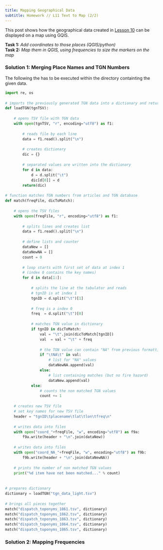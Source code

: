 ```yaml
---
title: Mapping Geographical Data
subtitle: Homework // L11 Text to Map (2/2)
---
```

This post shows how the geographical data created in [Lesson 10](https://kracauer.github.io/2019-05-28-Text-to-Map-1/) can be displayed on a map using GQIS.

<b>Task 1:</b> <i>Add coordinates to those places (QGIS/python)</i><br>
<b>Task 2:</b> <i>Map them in QGIS, using frequencies to size the markers on the map</i>

### Solution 1: Merging Place Names and TGN Numbers

The following the has to be executed within the directory containting the given data.

```python
import re, os

# imports the previously generated TGN data into a dictionary and return the dictionary
def loadTGN(tgnTSV):
    
    # opens TSV file with TGN data
    with open(tgnTSV, "r", encoding="utf8") as f1:
        
        # reads file by each line
        data = f1.read().split("\n")

        # creates dictionary
        dic = {}

        # separated values are written into the dictionary
        for d in data:
            d = d.split("\t")
            dic[d[0]] = d
        return(dic)

# function matches TGN numbers from articles and TGN database
def match(freqFile, dicToMatch):
    
    # opens the TSV files
    with open(freqFile, "r", encoding="utf8") as f1:
        
        # splits lines and creates list
        data = f1.read().split("\n")

        # define lists and counter
        dataNew = []
        dataNewNA = []
        count = 0

        # loop starts with first set of data at index 1
        # (index 0 contains the key names)
        for d in data[1:]:
            
            # splits the line at the tabulator and reads
            # tgnID is at index 1
            tgnID = d.split("\t")[1]
            
            # freq is a index 0
            freq  = d.split("\t")[0]

            # matches TGN value in dictionary
            if tgnID in dicToMatch:
                val = "\t".join(dicToMatch[tgnID])
                val  = val + "\t" + freq

                # the TGN value can contain "NA" from previous formatting
                if "\tNA\t" in val:
                    # list for "NA" values
                    dataNewNA.append(val)
                else:
                    # list containing matches (but no fire hazard)
                    dataNew.append(val)
            else:
                # counts the non matched TGN values
                count += 1

    # creates new TSV file
    # set key names for new TSV file
    header = "tgnID\tplacename\tlat\tlon\tfreq\n"

    # writes data into files
    with open("coord_"+freqFile, "w", encoding="utf8") as f9a:
        f9a.write(header + "\n".join(dataNew))

    # writes data into files
    with open("coord_NA_"+freqFile, "w", encoding="utf8") as f9b:
        f9b.write(header + "\n".join(dataNewNA))

    # prints the number of non matched TGN values
    print("%d item have not been matched..." % count)


# prepares dictionary
dictionary = loadTGN("tgn_data_light.tsv")

# brings all pieces together
match("dispatch_toponyms_1861.tsv", dictionary)
match("dispatch_toponyms_1862.tsv", dictionary)
match("dispatch_toponyms_1863.tsv", dictionary)
match("dispatch_toponyms_1864.tsv", dictionary)
match("dispatch_toponyms_1865.tsv", dictionary)
```

### Solution 2: Mapping Frequencies


<!--TODO>

<img src="/img/frequencies_apllied_1865_cropped.png"/>

